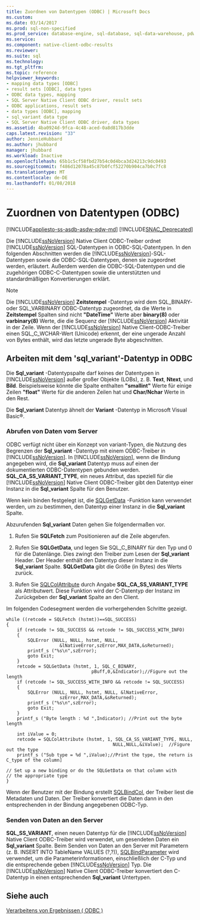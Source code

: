 ```yaml
---
title: Zuordnen von Datentypen (ODBC) | Microsoft Docs
ms.custom: 
ms.date: 03/14/2017
ms.prod: sql-non-specified
ms.prod_service: database-engine, sql-database, sql-data-warehouse, pdw
ms.service: 
ms.component: native-client-odbc-results
ms.reviewer: 
ms.suite: sql
ms.technology: 
ms.tgt_pltfrm: 
ms.topic: reference
helpviewer_keywords:
- mapping data types [ODBC]
- result sets [ODBC], data types
- ODBC data types, mapping
- SQL Server Native Client ODBC driver, result sets
- ODBC applications, result sets
- data types [ODBC], mapping
- sql_variant data type
- SQL Server Native Client ODBC driver, data types
ms.assetid: 4ba0924d-9fca-4c48-aced-0a8d817b3dde
caps.latest.revision: "33"
author: JennieHubbard
ms.author: jhubbard
manager: jhubbard
ms.workload: Inactive
ms.openlocfilehash: 65b1c5cf58fbd27b54c0d4bca3d24213c9dc0493
ms.sourcegitcommit: f486d12078a45c87b0fcf52270b904ca7b0c7fc8
ms.translationtype: MT
ms.contentlocale: de-DE
ms.lasthandoff: 01/08/2018
---
```

# <a name="mapping-data-types-odbc"></a>Zuordnen von Datentypen (ODBC)
[!INCLUDE[appliesto-ss-asdb-asdw-pdw-md](../../includes/appliesto-ss-asdb-asdw-pdw-md.md)]
[!INCLUDE[SNAC_Deprecated](../../includes/snac-deprecated.md)]

  Die [!INCLUDE[ssNoVersion](../../includes/ssnoversion-md.md)] Native Client ODBC-Treiber ordnet [!INCLUDE[ssNoVersion](../../includes/ssnoversion-md.md)] SQL-Datentypen in ODBC-SQL-Datentypen. In den folgenden Abschnitten werden die [!INCLUDE[ssNoVersion](../../includes/ssnoversion-md.md)]-SQL-Datentypen sowie die ODBC-SQL-Datentypen, denen sie zugeordnet werden, erläutert. Außerdem werden die ODBC-SQL-Datentypen und die zugehörigen ODBC-C-Datentypen sowie die unterstützten und standardmäßigen Konvertierungen erklärt.  
  
> [!NOTE]  
>  Die [!INCLUDE[ssNoVersion](../../includes/ssnoversion-md.md)] **Zeitstempel** -Datentyp wird dem SQL_BINARY- oder SQL_VARBINARY ODBC-Datentyp zugeordnet, da die Werte in **Zeitstempel** Spalten sind nicht **"DateTime"** Werte aber **binary(8)** oder **varbinary(8)** Werte, die die Sequenz der [!INCLUDE[ssNoVersion](../../includes/ssnoversion-md.md)] Aktivität in der Zeile. Wenn der [!INCLUDE[ssNoVersion](../../includes/ssnoversion-md.md)] Native Client-ODBC-Treiber einen SQL_C_WCHAR-Wert (Unicode) erkennt, der eine ungerade Anzahl von Bytes enthält, wird das letzte ungerade Byte abgeschnitten.  
  
## <a name="dealing-with-sqlvariant-data-type-in-odbc"></a>Arbeiten mit dem 'sql_variant'-Datentyp in ODBC  
 Die **Sql_variant** -Datentypspalte darf keines der Datentypen in [!INCLUDE[ssNoVersion](../../includes/ssnoversion-md.md)] außer großer Objekte (LOBs), z. B. **Text**, **Ntext**, und  **Bild**. Beispielsweise könnte die Spalte enthalten **"smallint"** Werte für einige Zeilen **"float"** Werte für die anderen Zeilen hat und **Char/Nchar** Werte in den Rest.  
  
 Die **Sql_variant** Datentyp ähnelt der **Variant** -Datentyp in Microsoft Visual Basic®.  
  
### <a name="retrieving-data-from-the-server"></a>Abrufen von Daten vom Server  
 ODBC verfügt nicht über ein Konzept von variant-Typen, die Nutzung des Begrenzen der **Sql_variant** -Datentyp mit einem ODBC-Treiber in [!INCLUDE[ssNoVersion](../../includes/ssnoversion-md.md)]. In [!INCLUDE[ssNoVersion](../../includes/ssnoversion-md.md)], wenn die Bindung angegeben wird, die **Sql_variant** Datentyp muss auf einen der dokumentierten ODBC-Datentypen gebunden werden. **SQL_CA_SS_VARIANT_TYPE**, ein neues Attribut, das speziell für die [!INCLUDE[ssNoVersion](../../includes/ssnoversion-md.md)] Native Client ODBC-Treiber gibt den Datentyp einer Instanz in die **Sql_variant** Spalte für den Benutzer.  
  
 Wenn kein binden festgelegt ist, die [SQLGetData](../../relational-databases/native-client-odbc-api/sqlgetdata.md) -Funktion kann verwendet werden, um zu bestimmen, den Datentyp einer Instanz in die **Sql_variant** Spalte.  
  
 Abzurufenden **Sql_variant** Daten gehen Sie folgendermaßen vor.  
  
1.  Rufen Sie **SQLFetch** zum Positionieren auf die Zeile abgerufen.  
  
2.  Rufen Sie **SQLGetData**, und legen Sie SQL_C_BINARY für den Typ und 0 für die Datenlänge. Dies zwingt den Treiber zum Lesen der **Sql_variant** Header. Der Header enthält den Datentyp dieser Instanz in die **Sql_variant** Spalte. **SQLGetData** gibt die Größe (in Bytes) des Werts zurück.  
  
3.  Rufen Sie [SQLColAttribute](../../relational-databases/native-client-odbc-api/sqlcolattribute.md) durch Angabe **SQL_CA_SS_VARIANT_TYPE** als Attributwert. Diese Funktion wird der C-Datentyp der Instanz im Zurückgeben der **Sql_variant** Spalte an den Client.  
  
 Im folgenden Codesegment werden die vorhergehenden Schritte gezeigt.  
  
```  
while ((retcode = SQLFetch (hstmt))==SQL_SUCCESS)  
{  
    if (retcode != SQL_SUCCESS && retcode != SQL_SUCCESS_WITH_INFO)  
    {  
        SQLError (NULL, NULL, hstmt, NULL,   
                    &lNativeError,szError,MAX_DATA,&sReturned);  
        printf_s ("%s\n",szError);  
        goto Exit;  
    }  
    retcode = SQLGetData (hstmt, 1, SQL_C_BINARY,   
                                pBuff,0,&Indicator);//Figure out the length  
    if (retcode != SQL_SUCCESS_WITH_INFO && retcode != SQL_SUCCESS)  
    {  
        SQLError (NULL, NULL, hstmt, NULL, &lNativeError,   
                    szError,MAX_DATA,&sReturned);  
        printf_s ("%s\n",szError);  
        goto Exit;  
    }  
    printf_s ("Byte length : %d ",Indicator); //Print out the byte length  
  
    int iValue = 0;  
    retcode = SQLColAttribute (hstmt, 1, SQL_CA_SS_VARIANT_TYPE, NULL,   
                                        NULL,NULL,&iValue);  //Figure out the type  
    printf_s ("Sub type = %d ",iValue);//Print the type, the return is C_type of the column]  
  
// Set up a new binding or do the SQLGetData on that column with   
// the appropriate type  
}  
```  
  
 Wenn der Benutzer mit der Bindung erstellt [SQLBindCol](../../relational-databases/native-client-odbc-api/sqlbindcol.md), der Treiber liest die Metadaten und Daten. Der Treiber konvertiert die Daten dann in den entsprechenden in der Bindung angegebenen ODBC-Typ.  
  
### <a name="sending-data-to-the-server"></a>Senden von Daten an den Server  
 **SQL_SS_VARIANT**, einen neuen Datentyp für die [!INCLUDE[ssNoVersion](../../includes/ssnoversion-md.md)] Native Client ODBC-Treiber wird verwendet, um gesendeten Daten ein **Sql_variant** Spalte. Beim Senden von Daten an den Server mit Parametern (z. B. INSERT INTO TableName VALUES (?,?)), [SQLBindParameter](../../relational-databases/native-client-odbc-api/sqlbindparameter.md) wird verwendet, um die Parameterinformationen, einschließlich der C-Typ und die entsprechende geben [!INCLUDE[ssNoVersion](../../includes/ssnoversion-md.md)] Typ. Die [!INCLUDE[ssNoVersion](../../includes/ssnoversion-md.md)] Native Client ODBC-Treiber konvertiert den C-Datentyp in einen entsprechenden **Sql_variant** Untertypen.  
  
## <a name="see-also"></a>Siehe auch  
 [Verarbeitens von Ergebnissen &#40; ODBC &#41;](../../relational-databases/native-client-odbc-results/processing-results-odbc.md)  
  
  
